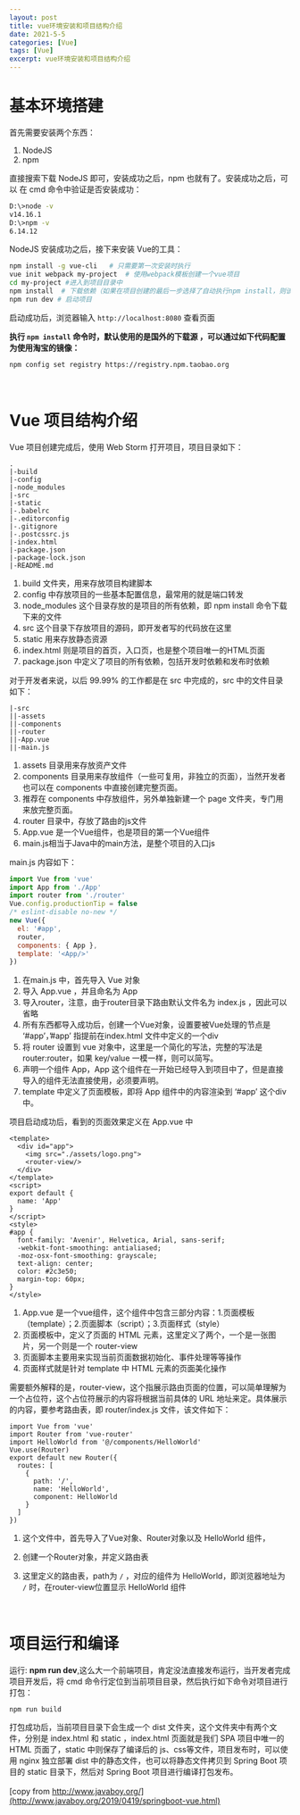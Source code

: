 ```yaml
---
layout: post
title: vue环境安装和项目结构介绍
date: 2021-5-5
categories: [Vue]
tags: [Vue]
excerpt: vue环境安装和项目结构介绍
---
```


# 基本环境搭建

首先需要安装两个东西：

1. NodeJS
2. npm

直接搜索下载 NodeJS 即可，安装成功之后，npm 也就有了。安装成功之后，可以 在 cmd 命令中验证是否安装成功：

```bash
D:\>node -v
v14.16.1
D:\>npm -v
6.14.12
```

NodeJS 安装成功之后，接下来安装 Vue的工具：

```bash
npm install -g vue-cli   # 只需要第一次安装时执行
vue init webpack my-project  # 使用webpack模板创建一个vue项目
cd my-project #进入到项目目录中
npm install  # 下载依赖（如果在项目创建的最后一步选择了自动执行npm install，则该步骤可以省略）
npm run dev # 启动项目
```

启动成功后，浏览器输入  `http://localhost:8080` 查看页面

**执行 `npm install` 命令时，默认使用的是国外的下载源 ，可以通过如下代码配置为使用淘宝的镜像：**

```bash
npm config set registry https://registry.npm.taobao.org
```

<br/>

# Vue 项目结构介绍

Vue 项目创建完成后，使用 Web Storm 打开项目，项目目录如下：

```text
.
|-build
|-config
|-node_modules
|-src
|-static
|-.babelrc
|-.editorconfig
|-.gitignore
|-.postcssrc.js
|-index.html
|-package.json
|-package-lock.json
|-README.md
```

1. build 文件夹，用来存放项目构建脚本
2. config 中存放项目的一些基本配置信息，最常用的就是端口转发
3. node_modules 这个目录存放的是项目的所有依赖，即 npm install 命令下载下来的文件
4. src 这个目录下存放项目的源码，即开发者写的代码放在这里
5. static 用来存放静态资源
6. index.html 则是项目的首页，入口页，也是整个项目唯一的HTML页面
7. package.json 中定义了项目的所有依赖，包括开发时依赖和发布时依赖

对于开发者来说，以后 99.99% 的工作都是在 src 中完成的，src 中的文件目录如下：

```text
|-src
||-assets
||-components
||-router
||-App.vue
||-main.js
```

1. assets 目录用来存放资产文件
2. components 目录用来存放组件（一些可复用，非独立的页面），当然开发者也可以在 components 中直接创建完整页面。
3. 推荐在 components 中存放组件，另外单独新建一个 page 文件夹，专门用来放完整页面。
4. router 目录中，存放了路由的js文件
5. App.vue 是一个Vue组件，也是项目的第一个Vue组件
6. main.js相当于Java中的main方法，是整个项目的入口js

main.js 内容如下：

```js
import Vue from 'vue'
import App from './App'
import router from './router'
Vue.config.productionTip = false
/* eslint-disable no-new */
new Vue({
  el: '#app',
  router,
  components: { App },
  template: '<App/>'
})
```

1. 在main.js 中，首先导入 Vue 对象
2. 导入 App.vue ，并且命名为 App
3. 导入router，注意，由于router目录下路由默认文件名为 index.js ，因此可以省略
4. 所有东西都导入成功后，创建一个Vue对象，设置要被Vue处理的节点是 ‘#app’，’#app’ 指提前在index.html 文件中定义的一个div
5. 将 router 设置到 vue 对象中，这里是一个简化的写法，完整的写法是 router:router，如果 key/value 一模一样，则可以简写。
6. 声明一个组件 App，App 这个组件在一开始已经导入到项目中了，但是直接导入的组件无法直接使用，必须要声明。
7. template 中定义了页面模板，即将 App 组件中的内容渲染到 ‘#app’ 这个div 中。

项目启动成功后，看到的页面效果定义在 App.vue 中

```vue
<template>
  <div id="app">
    <img src="./assets/logo.png">
    <router-view/>
  </div>
</template>
<script>
export default {
  name: 'App'
}
</script>
<style>
#app {
  font-family: 'Avenir', Helvetica, Arial, sans-serif;
  -webkit-font-smoothing: antialiased;
  -moz-osx-font-smoothing: grayscale;
  text-align: center;
  color: #2c3e50;
  margin-top: 60px;
}
</style>
```

1. App.vue 是一个vue组件，这个组件中包含三部分内容：1.页面模板（template）；2.页面脚本（script）；3.页面样式（style）
2. 页面模板中，定义了页面的 HTML 元素，这里定义了两个，一个是一张图片，另一个则是一个 router-view
3. 页面脚本主要用来实现当前页面数据初始化、事件处理等等操作
4. 页面样式就是针对 template 中 HTML 元素的页面美化操作

需要额外解释的是，router-view，这个指展示路由页面的位置，可以简单理解为一个占位符，这个占位符展示的内容将根据当前具体的 URL 地址来定。具体展示的内容，要参考路由表，即 router/index.js 文件，该文件如下：

```vue
import Vue from 'vue'
import Router from 'vue-router'
import HelloWorld from '@/components/HelloWorld'
Vue.use(Router)
export default new Router({
  routes: [
    {
      path: '/',
      name: 'HelloWorld',
      component: HelloWorld
    }
  ]
})
```

1. 这个文件中，首先导入了Vue对象、Router对象以及 HelloWorld 组件，

2. 创建一个Router对象，并定义路由表

3. 这里定义的路由表，path为 `/` ，对应的组件为 HelloWorld，即浏览器地址为 `/` 时，在router-view位置显示 HelloWorld 组件

   <br/>

# 项目运行和编译
运行: **npm run dev**,这么大一个前端项目，肯定没法直接发布运行，当开发者完成项目开发后，将 cmd 命令行定位到当前项目目录，然后执行如下命令对项目进行打包：

```
npm run build
```

打包成功后，当前项目目录下会生成一个 dist 文件夹，这个文件夹中有两个文件，分别是 index.html 和 static ，index.html 页面就是我们 SPA 项目中唯一的 HTML 页面了，static 中则保存了编译后的 js、css等文件，项目发布时，可以使用 nginx 独立部署 dist 中的静态文件，也可以将静态文件拷贝到 Spring Boot 项目的 static 目录下，然后对 Spring Boot 项目进行编译打包发布。<br/><br/>
[copy from http://www.javaboy.org/](http://www.javaboy.org/2019/0419/springboot-vue.html)
